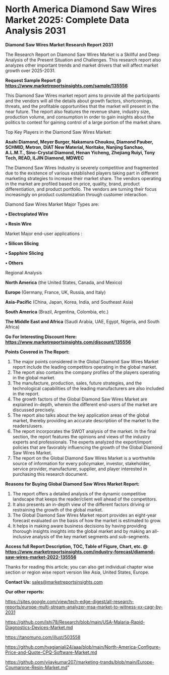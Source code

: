 # North America Diamond Saw Wires Market 2025: Complete Data Analysis 2031

<strong>Diamond Saw Wires Market Research Report 2031</strong>

The Research Report on Diamond Saw Wires Market is a Skillful and Deep Analysis of the Present Situation and Challenges. This research report also analyzes other important trends and market drivers that will affect market growth over 2025-2031.

<strong>Request Sample Report @ <a href=https://www.marketreportsinsights.com/sample/135556>https://www.marketreportsinsights.com/sample/135556</a></strong>

This Diamond Saw Wires market report aims to provide all the participants and the vendors will all the details about growth factors, shortcomings, threats, and the profitable opportunities that the market will present in the near future. The report also features the revenue share, industry size, production volume, and consumption in order to gain insights about the politics to contest for gaining control of a large portion of the market share.

Top Key Players in the Diamond Saw Wires Market:

<strong>Asahi Diamond, Meyer Burger, Nakamura Choukou, Diamond Pauber, SCHMID, Metron, DIAT New Material, Noritake, Nanjing Sanchao, A.L.M.T., Sino-Crystal Diamond, Henan Yicheng, Zhejiang Ruiyi, Tony Tech, READ, ILJIN Diamond, MDWEC</strong>

The Diamond Saw Wires Industry is severely competitive and fragmented due to the existence of various established players taking part in different marketing strategies to increase their market share. The vendors operating in the market are profiled based on price, quality, brand, product differentiation, and product portfolio. The vendors are turning their focus increasingly on product customization through customer interaction.

Diamond Saw Wires Market Major Types are:

<strong>• Electroplated Wire

• Resin Wire</strong>

Market Major end-user applications :

<strong>• Silicon Slicing

• Sapphire Slicing

• Others</strong>

Regional Analysis

</u><strong><b>North America</b></strong> (the United States, Canada, and Mexico)

<strong><b>Europe </b></strong>(Germany, France, UK, Russia, and Italy)

<strong><b>Asia-Pacific</b></strong> (China, Japan, Korea, India, and Southeast Asia)

<strong><b>South America</b></strong> (Brazil, Argentina, Colombia, etc.)

<strong><b>The Middle East and Africa</b></strong> (Saudi Arabia, UAE, Egypt, Nigeria, and South Africa)

<strong>Go For Interesting Discount Here: <a href=https://www.marketreportsinsights.com/discount/135556>https://www.marketreportsinsights.com/discount/135556</a></strong>

<strong>Points Covered in The Report:</strong>
<ol>
  <li>The major points considered in the Global Diamond Saw Wires Market report include the leading competitors operating in the global market.</li>
  <li>The report also contains the company profiles of the players operating in the global market.</li>
  <li>The manufacture, production, sales, future strategies, and the technological capabilities of the leading manufacturers are also included in the report.</li>
  <li>The growth factors of the Global Diamond Saw Wires Market are explained in-depth, wherein the different end-users of the market are discussed precisely.</li>
  <li>The report also talks about the key application areas of the global market, thereby providing an accurate description of the market to the readers/users.</li>
  <li>The report incorporates the SWOT analysis of the market. In the final section, the report features the opinions and views of the industry experts and professionals. The experts analyzed the export/import policies that are favorably influencing the growth of the Global Diamond Saw Wires Market.</li>
  <li>The report on the Global Diamond Saw Wires Market is a worthwhile source of information for every policymaker, investor, stakeholder, service provider, manufacturer, supplier, and player interested in purchasing this research document.</li>
</ol>
<strong>Reasons for Buying Global Diamond Saw Wires Market Report:</strong>

<ol>
  <li>The report offers a detailed analysis of the dynamic competitive landscape that keeps the reader/client well ahead of the competitors.</li>
  <li>It also presents an in-depth view of the different factors driving or restraining the growth of the global market.</li>
  <li>The Global Diamond Saw Wires Market report provides an eight-year forecast evaluated on the basis of how the market is estimated to grow.</li>
  <li>It helps in making aware business decisions by having providing thorough insights insights into the global market and by making an all-inclusive analysis of the key market segments and sub-segments.</li>
</ol>
<strong>Access full Report Description, TOC, Table of Figure, Chart, etc. @ <a href=https://www.marketreportsinsights.com/industry-forecast/diamond-saw-wires-market-2022-135556>https://www.marketreportsinsights.com/industry-forecast/diamond-saw-wires-market-2022-135556</a></strong>


Thanks for reading this article; you can also get individual chapter wise section or region wise report version like Asia, United States, Europe.

<strong>Contact Us:</strong>
sales@marketreportsinsights.com

<strong>Our other reports:</strong>

<a href=https://sites.google.com/view/tech-edge-digest/all-research-reports/europe-multi-stream-analyzer-msa-market-to-witness-xx-cagr-by-2031>https://sites.google.com/view/tech-edge-digest/all-research-reports/europe-multi-stream-analyzer-msa-market-to-witness-xx-cagr-by-2031</a>

<a href=https://github.com/Ishi78/Research/blob/main/USA-Malaria-Rapid-Diagnostics-Devices-Market.md>https://github.com/Ishi78/Research/blob/main/USA-Malaria-Rapid-Diagnostics-Devices-Market.md</a>

<a href=https://tanomuno.com/illust/503558>https://tanomuno.com/illust/503558</a>

<a href=https://github.com/tyagianjali24/aaa/blob/main/North-America-Configure-Price-and-Quote-CPQ-Software-Market.md>https://github.com/tyagianjali24/aaa/blob/main/North-America-Configure-Price-and-Quote-CPQ-Software-Market.md</a>

<a href=https://github.com/vijaykumar207/marketing-trands/blob/main/Europe-Coumarone-Resin-Market.md>https://github.com/vijaykumar207/marketing-trands/blob/main/Europe-Coumarone-Resin-Market.md</a>"
